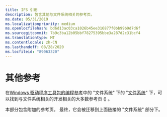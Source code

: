 ```yaml
---
title: IFS 引用
description: 包含其他与文件系统相关的参考页。
ms.date: 05/31/2019
ms.localizationpriority: medium
ms.openlocfilehash: bd6d13ac03ca1026b45ee316877f0bb99b9d7d6f
ms.sourcegitcommit: 7b9c3ba12b05bbf78275395bbe3a287d2c31bcf4
ms.translationtype: MT
ms.contentlocale: zh-CN
ms.lasthandoff: 08/28/2020
ms.locfileid: "89063320"
---
```

# <a name="additional-reference"></a>其他参考

在[Windows 驱动程序工具包的编程参考](/windows-hardware/drivers/ddi/)中的 "文件系统" 下的 "[文件系统](/windows-hardware/drivers/ddi/_ifsk/)" 下，可以找到与文件系统相关的开发相关的大多数参考页 () 。

本部分包含附加的参考页。 最终，它会被迁移到上面链接的 "文件系统" 部分下。